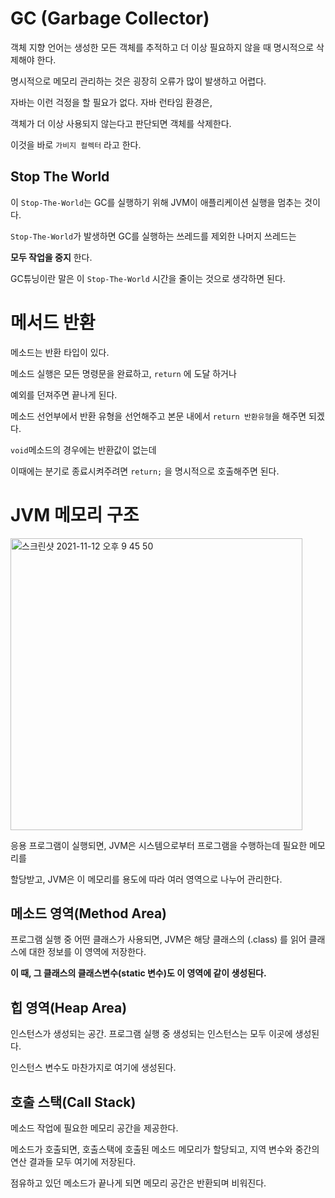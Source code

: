 # GC (Garbage Collector)

객체 지향 언어는 생성한 모든 객체를 추적하고 더 이상 필요하지 않을 때 명시적으로 삭제해야 한다.

명시적으로 메모리 관리하는 것은 굉장히 오류가 많이 발생하고 어렵다.

자바는 이런 걱정을 할 필요가 없다. 자바 런타임 환경은,

객체가 더 이상 사용되지 않는다고 판단되면 객체를 삭제한다.

이것을 바로 `가비지 컬렉터` 라고 한다.

## Stop The World

이 `Stop-The-World`는 GC를 실행하기 위해 JVM이 애플리케이션 실행을 멈추는 것이다.

`Stop-The-World`가 발생하면 GC를 실행하는 쓰레드를 제외한 나머지 쓰레드는

**모두 작업을 중지** 한다.

GC튜닝이란 말은 이 `Stop-The-World` 시간을 줄이는 것으로 생각하면 된다.

# 메서드 반환

메소드는 반환 타입이 있다.

메소드 실행은 모든 명령문을 완료하고, `return` 에 도달 하거나

예외를 던져주면 끝나게 된다.

메소드 선언부에서 반환 유형을 선언해주고 본문 내에서 `return 반환유형`을 해주면 되겠다.

`void`메소드의 경우에는 반환값이 없는데 

이때에는 분기로 종료시켜주려면 `return;` 을 명시적으로 호출해주면 된다.

# JVM 메모리 구조

<img width="467" alt="스크린샷 2021-11-12 오후 9 45 50" src="https://user-images.githubusercontent.com/74235102/141469375-45270cb2-0976-47a2-9ada-3b0fddf5ae42.png">

응용 프로그램이 실행되면, JVM은 시스템으로부터 프로그램을 수행하는데 필요한 메모리를

할당받고, JVM은 이 메모리를 용도에 따라 여러 영역으로 나누어 관리한다.

## 메소드 영역(Method Area)

프로그램 실행 중 어떤 클래스가 사용되면, JVM은 해당 클래스의 (.class) 를 읽어 클래스에 대한 정보를 이 영역에 저장한다.

**이 때, 그 클래스의 클래스변수(static 변수)도 이 영역에 같이 생성된다.**

## 힙 영역(Heap Area)

인스턴스가 생성되는 공간. 프로그램 실행 중 생성되는 인스턴스는 모두 이곳에 생성된다.

인스턴스 변수도 마찬가지로 여기에 생성된다.

## 호출 스택(Call Stack)

메소드 작업에 필요한 메모리 공간을 제공한다.

메소드가 호출되면, 호출스택에 호출된 메소드 메모리가 할당되고, 지역 변수와 중간의 연산 결과들 모두 여기에 저장된다.

점유하고 있던 메소드가 끝나게 되면 메모리 공간은 반환되며 비워진다.